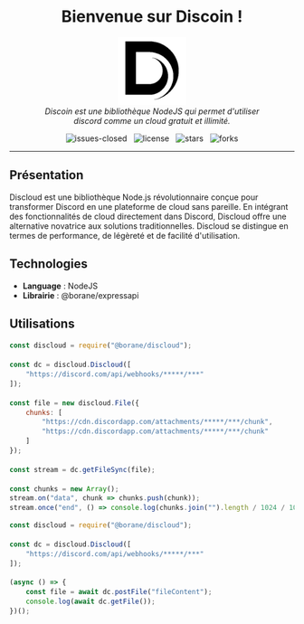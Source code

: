 <h1 align="center">Bienvenue sur Discoin !</h1>

<p align="center">
    <img src=".github/favicon.png" alt="favicon" width="120" height="120"/>
    <br>
    <em>
        Discoin est une bibliothèque NodeJS qui permet d'utiliser<br>
        discord comme un cloud gratuit et illimité.
    </em>
</p>

<p align="center">
    <img src="https://img.shields.io/github/issues-closed/8borane8/discloud.svg" alt="issues-closed" />
    &nbsp;
    <img src="https://img.shields.io/github/license/8borane8/discloud.svg" alt="license" />
    &nbsp;
    <img src="https://img.shields.io/github/stars/8borane8/discloud.svg" alt="stars" />
    &nbsp;
    <img src="https://img.shields.io/github/forks/8borane8/discloud.svg" alt="forks" />
</p>

<hr>

## Présentation

Discloud est une bibliothèque Node.js révolutionnaire conçue pour transformer Discord en une plateforme de cloud sans pareille. En intégrant des fonctionnalités de cloud directement dans Discord, Discloud offre une alternative novatrice aux solutions traditionnelles. Discloud se distingue en termes de performance, de légèreté et de facilité d'utilisation.

## Technologies

- **Language** : NodeJS
- **Librairie** : @borane/expressapi

## Utilisations

```js
const discloud = require("@borane/discloud");

const dc = discloud.Discloud([
    "https://discord.com/api/webhooks/*****/***"
]);

const file = new discloud.File({
    chunks: [
        "https://cdn.discordapp.com/attachments/*****/***/chunk",
        "https://cdn.discordapp.com/attachments/*****/***/chunk"
    ]
});

const stream = dc.getFileSync(file);

const chunks = new Array();
stream.on("data", chunk => chunks.push(chunk));
stream.once("end", () => console.log(chunks.join("").length / 1024 / 1024));
```

```js
const discloud = require("@borane/discloud");

const dc = discloud.Discloud([
    "https://discord.com/api/webhooks/*****/***"
]);

(async () => {
    const file = await dc.postFile("fileContent");
    console.log(await dc.getFile());
})();
```